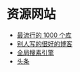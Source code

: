 # 资源网站
- [最流行的 1000 个库](https://npm.devtool.tech/)
- [别人写的很好的博客](https://wiki.eryajf.net/)
- [全局搜素引擎](https://meilisearch.com/docs)
- [头条](https://toutiao.com)